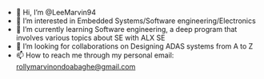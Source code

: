 - 👋 Hi, I’m @LeeMarvin94
- 👀 I’m interested in Embedded Systems/Software engineering/Electronics
- 🌱 I’m currently learning Software engineering, a deep program that involves various topics about SE with ALX SE
- 💞️ I’m looking for collaborations on Designing  ADAS systems from A to Z
- 📫 How to reach me through my personal email: rollymarvinondoabaghe@gmail.com

<!---
LeeMarvin94/LeeMarvin94 is a ✨ special ✨ repository because its `README.md` (this file) appears on your GitHub profile.
You can click the Preview link to take a look at your changes.
--->
